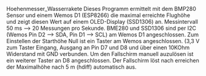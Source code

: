 Hoehenmesser_Wasserrakete
  Dieses Programm ermittelt mit dem BMP280 Sensor und einem Wemos D1 (ESP8266) die maximal erreichte 
  Flughöhe und zeigt diesen Wert auf einem OLED-Display (SSD1306) an. Messintervall 50 ms --> 20 Messungen pro Sekunde.
  BME280 und SSD1306 sind per I2C (Wemos Pin D2 --> SDA, Pin D1 --> SCL) am Wemos D1 angeschlossen.
  Zum Einstellen der Starthöhe Null ist ein Taster am Wemos angeschlossen. (3,3 V zum Taster Eingang, Ausgang an 
  Pin D7 und D8 und über einen 10KOhm Widerstand mit GND verbunden. Um den Fallschirm manuell auzulösen ist ein weiterer Taster an D8 angeschlossen.
  Der Fallschirm löst nach erreichen der Maximalhöhe nach 5 m (hdiff) automatisch aus.

